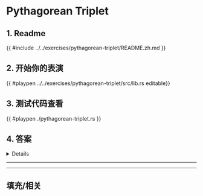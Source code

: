 # Pythagorean Triplet
## 1. Readme

 {{ #include ../../exercises/pythagorean-triplet/README.zh.md }}

 ## 2. 开始你的表演

 {{ #playpen ../../exercises/pythagorean-triplet/src/lib.rs editable}}

 ## 3. 测试代码查看

 {{ #playpen ./pythagorean-triplet.rs }}

 ## 4. 答案

 <details>

 {{ #playpen ../../exercises/pythagorean-triplet/example.rs }}

 </details>

 ---
 ---

 ## 填充/相关


